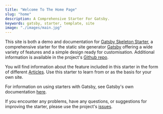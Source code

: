 ```yaml
---
title: "Welcome To The Home Page"
slug: "home"
description: A Comprehensive Starter For Gatsby.
keywords: gatsby, starter, template, site
image: "./images/main.jpg"
---
```


This site is both a demo and documentation for
[Gatsby Skeleton Starter](https://github.com/Undistraction/gatsby-skeleton-starter),
a comprehensive starter for the static site generator
[Gatsby](https://www.gatsbyjs.org/) offering a wide variety of features and a
simple design ready for customisation. Additional information is available in
the project's
[Github repo](https://github.com/Undistraction/gatsby-skeleton-starter).

You will find information about the feature included in this starter in the form
of different [Articles](articles). Use this starter to learn from or as the
basis for your own site.

For information on using starters with Gatsby, see Gatsby's own documentation
[here](https://www.gatsbyjs.org/docs/gatsby-starters/#gatsby-starters).

If you encounter any problems, have any questions, or suggestions for improving
the starter, please use the project's
[issues](https://github.com/Undistraction/gatsby-skeleton-starter/issues).
